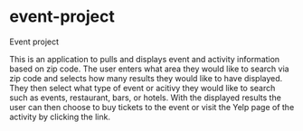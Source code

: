 # event-project
Event project

This is an application to pulls and displays event and activity information based on zip code. 
The user enters what area they would like to search via zip code and selects how many results they would like to have displayed.  They then select what type of event or acitivy they would like to search such as events, restaurant, bars, or hotels.
With the displayed results the user can then choose to buy tickets to the event or visit the Yelp page of the activity by clicking the link.